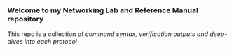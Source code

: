 ### Welcome to my Networking Lab and Reference Manual repository
This repo is a collection of *command syntax, verification outputs and deep-dives into each protocol*
